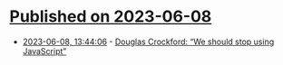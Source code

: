 # [Published on 2023-06-08](index.md)

* [2023-06-08, 13:44:06](https://lobste.rs/s/cy0w2e/douglas_crockford_we_should_stop_using) - [Douglas Crockford: “We should stop using JavaScript”](https://digest.browsertech.com/archive/browsertech-digest-9801/)
